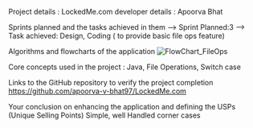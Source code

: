 

Project details : LockedMe.com
developer details : Apoorva Bhat

Sprints planned and the tasks achieved in them
 --> Sprint Planned:3
 --> Task achieved: Design, Coding ( to provide basic file ops feature)

Algorithms and flowcharts of the application 
![FlowChart_FileOps](https://user-images.githubusercontent.com/101961941/161430795-32ca5a2e-bfaa-497e-a366-fd35c88a941b.png)


Core concepts used in the project :
Java, File Operations, Switch case

Links to the GitHub repository to verify the project completion 
https://github.com/apoorva-v-bhat97/LockedMe.com

Your conclusion on enhancing the application and defining the USPs (Unique Selling Points)
Simple, well Handled corner cases
